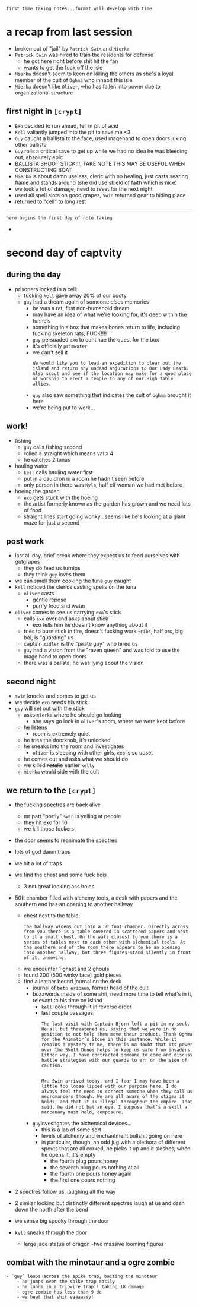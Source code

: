 ```
first time taking notes...format will develop with time
```
# a recap from last session
- broken out of "jail" by `Patrick Swin` and `Mierka`
- `Patrick Swin` was hired to train the residents for defense
    - he got here right before shit hit the fan
    - wants to get the fuck off the isle
- `Mierka` doesn't seem to keen on killing the others as she's a loyal member of the cult of `Oghma` who inhabit this isle
- `Mierka` doesn't like `Oliver`, who has fallen into power due to organizational structure

## first night in `[crypt]` 
- `Exo` decided to run ahead, fell in pit of acid
- `Kell` valiantly jumped into the pit to save me <3
- `Guy` caught a ballista to the face, used magehand to open doors juking other ballista
- `Guy` rolls a critical save to get up while we had no idea he was bleeding out, absolutely epic
- BALLISTA SHOOT STICK!!!, TAKE NOTE THIS MAY BE USEFUL WHEN CONSTRUCTING BOAT
- `Mierka` is about damn useless, cleric with no healing, just casts searing flame and stands around (she did use shield of faith which is nice)
- we took a lot of damage, need to reset for the next night
- used all spell slots on good grapes, `Swin` returned gear to hiding place
- returned to "cell" to long rest

---

```
here begins the first day of note taking
```

- 

# second day of captvity
## during the day
- prisoners locked in a cell:
    - fucking `kell` gave away 20% of our booty
    - `guy` had a dream again of someone elses memories
        - he was a rat, first non-humanoid dream
        - may have an idea of what we're looking for, it's deep within the tunnels
        - something in a box that makes bones return to life, including fucking skeleton rats, FUCK!!!!
        - `guy` persuaded `exo` to continue the quest for the box
        - it's officially `primwater`
        - we can't sell it
            ```
            We would like you to lead an expedition to clear out the island and return any undead abjurations to Our Lady Death. Also scout and see if the location may make for a good place of worship to erect a temple to any of our High Table allies.
            ```
        - `guy` also saw something that indicates the cult of `oghma` brought it here
        - we're being put to work...
## work!
- fishing
    - `guy` calls fishing second
    - rolled a straight which means val x 4
    - he catches 2 tunas
- hauling water
    - `kell` calls hauling water first
    - put in a cauldron in a room he hadn't seen before
    - only person in there was `Kyla`, half elf woman we had met before
- hoeing the garden
    - `exo` gets stuck with the hoeing
    - the artist formerly known as the garden has grown and we need lots of food
    - straight lines start going wonky...seems like he's looking at a giant maze for just a second

## post work
- last all day, brief break where they expect us to feed ourselves with gutgrapes
    - they do feed us turnips
    - they think `guy` loves them
- we can smell them cooking the tuna `guy` caught
- `kell` noticed the clerics casting spells on the tuna
    - `oliver` casts
        - gentle repose
        - purify food and water
- `oliver` comes to see us carrying `exo`'s stick
    - calls `exo` over and asks about stick
        - exo tells him he doesn't know anything about it
    - tries to burn stick in fire, doesn't fucking work
    -`ribs`, half orc, big boi, is "guarding" us
    - captain `zidler` is the "pirate guy" who hired us
    - `guy` had a vision from the "raven queen" and was told to use the mage hand to open doors
    - there was a balista, he was lying about the vision

## second night
- `swin` knocks and comes to get us
- we decide `exo` needs his stick
- `guy` will set out with the stick
    - asks `mierka` where he should go looking
        - she says go look in `oliver`'s room, where we were kept before
    - he listens
        - room is extremely quiet
    - he tries the doorknob, it's unlocked
    - he sneaks into the room and investigates
        - `oliver` is sleeping with other girls, `exo` is so upset
    - he comes out and asks what we should do
    - we killed ~~natalie~~ earlier `kelly`
    - `mierka` would side with the cult

## we return to the `[crypt]`
- the fucking spectres are back alive
    - mr patt "portly" `swin` is yelling at people
    - they hit exo for 10
    - we kill those fuckers
- the door seems to reanimate the spectres
- lots of god damn traps
- we hit a lot of traps
- we find the chest and some fuck bois
    - 3 not great looking ass holes

- 50ft chamber filled with alchemy tools, a desk with papers and the  southern end has an opening to another hallway
    - chest next to the table:
        ```
        The hallway widens out into a 50 foot chamber. Directly across from you there is a table covered in scattered papers and next to it a small chest. On the wall closest to you there is a series of tables next to each other with alchemical tools. At the southern end of the room there appears to be an opening into another hallway, but three figures stand silently in front of it, unmoving.
        ```
    - we encounter 1 ghast and 2 ghouls
    - found 200 (500 winky face) gold pieces
    - find a leather bound journal on the desk
        - journal of `beto eribaun`, former head of the cult
        - buzzwords inside of some shit, need more time to tell what's in it, relevant to his time on island
            - `kell` looks through it in reverse order
            - last couple passages:
                ```
                The last visit with Captain Bjorn left a pit in my soul. He all but threatened us, saying that we were in no position to not help them move their product. Thank Oghma for the Animator’s Stone in this instance. While it remains a mystery to me, there is no doubt that its power over the Skull Dunes helps to keep us safe from invaders. Either way, I have contracted someone to come and discuss battle strategies with our guards to err on the side of caution.  


                Mr. Swin arrived today, and I fear I may have been a little too loose lipped with our purpose here. I do always feel the need to correct someone when they call us necromancers though. We are all aware of the stigma it holds, and that it is illegal throughout the empire. That said, he did not bat an eye. I suppose that’s a skill a mercenary must hold, composure. 
                ```
        - `guy`investigates the alchemical devices...
            - this is a lab of some sort
            - levels of alchemy and enchantment bullshit going on here
            - in particular, though, an odd jug with a plethora of different spouts that are all corked, he picks it up and it sloshes, when he opens it, it's empty
                - the fourth plug pours honey
                - the seventh plug pours nothing at all
                - the fourth one pours honey again
                - the first one pours nothing
- 2 spectres follow us, laughing all the way
- 2 similar looking but distinctly different spectres laugh at us and dash down the north after the bend
- we sense big spooky through the door
- `kell` sneaks through the door
    - large jade statue of dragon
    -two massive looming figures

## combat with the minotaur and a ogre zombie
    - `guy` leaps across the spike trap, baiting the minotaur
        - he jumps over the spike trap easily
        - he lands in a tripwire trap!! taking 18 damage
        - ogre zombie has less than 9 dc
        - we beat that shit eaaaaasy!




